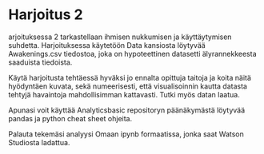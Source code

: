 # Harjoitus 2


arjoituksessa 2 tarkastellaan ihmisen nukkumisen ja käyttäytymisen suhdetta. Harjoituksessa käytetöön Data kansiosta löytyvää Awakenings.csv tiedostoa, joka on hypoteettinen datasetti älyrannekkeesta saaduista tiedoista.

Käytä harjoitusta tehtäessä hyväksi jo ennalta opittuja taitoja ja koita näitä hyödyntäen kuvata, sekä numeerisesti, että visualisoinnin kautta datasta tehtyjä havaintoja mahdollisimman kattavasti. Tutki myös datan laatua.

Apunasi voit käyttää Analyticsbasic repositoryn päänäkymästä löytyvää pandas ja python cheat sheet ohjeita.

Palauta tekemäsi analyysi Omaan ipynb formaatissa, jonka saat Watson Studiosta ladattua.

